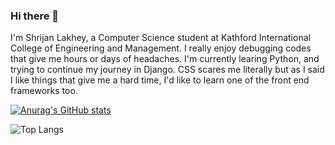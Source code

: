 ### Hi there 👋

I'm Shrijan Lakhey, a Computer Science student at Kathford International College of Engineering and Management. I really enjoy debugging codes that give me hours or days of headaches. I'm currently learing Python, and trying to continue my journey in Django. CSS scares me literally but as I said I like things that give me a hard time, I'd like to learn one of the front end frameworks too.

[![Anurag's GitHub stats](https://github-readme-stats.vercel.app/api?username=shrijanlakhey)](https://github.com/anuraghazra/github-readme-stats)

![Top Langs](https://github-readme-stats.vercel.app/api/top-langs/?username=shrijanlakhey&hide_progress=true)
